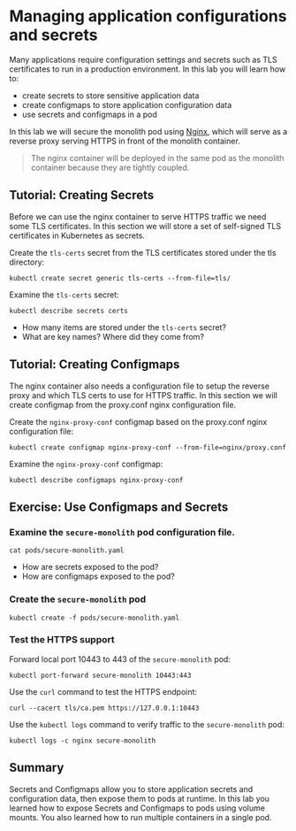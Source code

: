 # Managing application configurations and secrets

Many applications require configuration settings and secrets such as TLS certificates to run in a production environment. In this lab you will learn how to:

* create secrets to store sensitive application data
* create configmaps to store application configuration data
* use secrets and configmaps in a pod

In this lab we will secure the monolith pod using [Nginx](http://nginx.org/en), which will serve as a reverse proxy serving HTTPS in front of the monolith container.

> The nginx container will be deployed in the same pod as the monolith container because they are tightly coupled.

## Tutorial: Creating Secrets

Before we can use the nginx container to serve HTTPS traffic we need some TLS certificates. In this section we will store a set of self-signed TLS certificates in Kubernetes as secrets.

Create the `tls-certs` secret from the TLS certificates stored under the tls directory:

```
kubectl create secret generic tls-certs --from-file=tls/
```

Examine the `tls-certs` secret:

```
kubectl describe secrets certs
```

* How many items are stored under the `tls-certs` secret?
* What are key names? Where did they come from?

## Tutorial: Creating Configmaps

The nginx container also needs a configuration file to setup the reverse proxy and which TLS certs to use for HTTPS traffic. In this section we will create configmap from the proxy.conf nginx configuration file.

Create the `nginx-proxy-conf` configmap based on the proxy.conf nginx configuration file:

```
kubectl create configmap nginx-proxy-conf --from-file=nginx/proxy.conf
```

Examine the `nginx-proxy-conf` configmap:

```
kubectl describe configmaps nginx-proxy-conf
```

## Exercise: Use Configmaps and Secrets

### Examine the `secure-monolith` pod configuration file.

```
cat pods/secure-monolith.yaml
```

* How are secrets exposed to the pod?
* How are configmaps exposed to the pod?

### Create the `secure-monolith` pod

```
kubectl create -f pods/secure-monolith.yaml
```

### Test the HTTPS support

Forward local port 10443 to 443 of the `secure-monolith` pod:

```
kubectl port-forward secure-monolith 10443:443
```

Use the `curl` command to test the HTTPS endpoint:

```
curl --cacert tls/ca.pem https://127.0.0.1:10443
```

Use the `kubectl logs` command to verify traffic to the `secure-monolith` pod:

```
kubectl logs -c nginx secure-monolith
```

## Summary

Secrets and Configmaps allow you to store application secrets and configuration data, then expose them to pods at runtime. In this lab you learned how to expose Secrets and Configmaps to pods using volume mounts. You also learned how to run multiple containers in a single pod.
